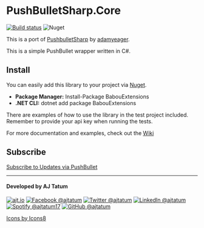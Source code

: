 # PushBulletSharp.Core

[![Build status](https://ci.appveyor.com/api/projects/status/2um6nsg5bub058nv/branch/master?svg=true)](https://ci.appveyor.com/project/ajtatum/babouextensions/branch/master) ![Nuget](https://img.shields.io/nuget/dt/PushBulletSharp.Core)

This is a port of [PushbulletSharp](https://github.com/adamyeager/PushbulletSharp) by [adamyeager](https://github.com/adamyeager).

This is a simple PushBullet wrapper written in C#.

## Install

You can easily add this library to your project via [Nuget](https://www.nuget.org/packages/PushBulletSharp.Core/).

* **Package Manager:** Install-Package BabouExtensions
* **.NET CLI:** dotnet add package BabouExtensions

There are examples of how to use the library in the test project included. Remember to provide your api key when running the tests.

For more documentation and examples, check out the [Wiki](https://github.com/ajtatum/PushBulletSharp.Core/wiki)

## Subscribe

[Subscribe to Updates via PushBullet](https://www.pushbullet.com/channel?tag=pushbulletsharpcore)

---

#### Developed by AJ Tatum

[![ajt.io](https://img.icons8.com/clouds/50/000000/domain.png "ajt.io")](https://ajt.io/)
[![Facebook @ajtatum](https://img.icons8.com/clouds/50/000000/facebook-new.png "Facebook @ajtatum")](https://www.facebook.com/ajtatum)
[![Twitter @ajtatum](https://img.icons8.com/clouds/50/000000/twitter.png "Twitter @ajtatum")](https://twitter.com/ajtatum)
[![LinkedIn @ajtatum](https://img.icons8.com/clouds/50/000000/linkedin.png "LinkedIn @ajtatum")](https://www.linkedin.com/in/ajtatum/)
[![Spotify @ajtatum17](https://img.icons8.com/clouds/50/000000/spotify.png "Spotify @ajtatum17")](https://open.spotify.com/user/ajtatum17)
[![GitHub @ajtatum](https://img.icons8.com/clouds/50/000000/github.png "GitHub @ajtatum")](https://github.com/ajtatum)

[Icons by Icons8](https://icons8.com/)
